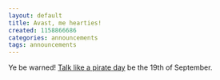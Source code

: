 ```yaml
---
layout: default
title: Avast, me hearties!
created: 1158866686
categories: announcements
tags: announcements
---
```

Ye be warned! [Talk like a pirate day](http://talklikeapirate.com/) be the 19th of September.

